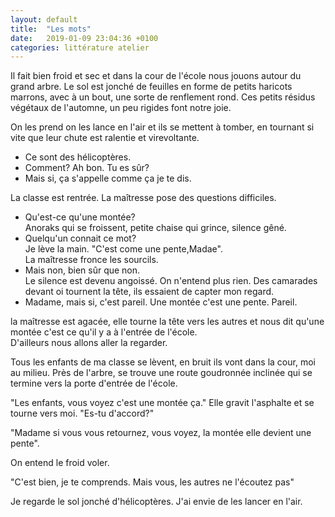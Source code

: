 ```yaml
---
layout: default
title:  "Les mots"
date:   2019-01-09 23:04:36 +0100
categories: littérature atelier
---
```

Il fait bien froid et sec et dans la cour de l'école nous jouons autour du grand arbre. Le sol est jonché de feuilles en forme de petits haricots marrons, avec à un bout, une sorte de renflement rond. Ces petits résidus végétaux de l'automne, un peu rigides font notre joie.

On les prend on les lance en l'air et ils se mettent à tomber, en tournant si vite que leur chute est ralentie et virevoltante.

- Ce sont des hélicoptères.
- Comment? Ah bon. Tu es sûr?
- Mais si, ça s'appelle comme ça je te dis.


La classe est rentrée. La maîtresse pose des questions difficiles.
- Qu'est-ce qu'une montée?  
Anoraks qui se froissent, petite chaise qui grince, silence gêné.  
- Quelqu'un connait ce mot?  
Je lève la main. "C'est come une pente,Madae".  
La maîtresse fronce les sourcils.  
- Mais non, bien sûr que non.  
Le silence est devenu angoissé. On n'entend plus rien. Des camarades devant oi tournent la tête, ils essaient de capter mon regard.  
- Madame, mais si, c'est pareil. Une montée c'est une pente. Pareil.

la maîtresse est agacée, elle tourne la tête vers les autres et nous dit qu'une montée c'est ce qu'il y a à l'entrée de l'école.  
D'ailleurs nous allons aller la regarder.

Tous les enfants de ma classe se lèvent, en bruit ils vont dans la cour, moi au milieu. Près de l'arbre, se trouve une route goudronnée inclinée qui se termine vers la porte d'entrée de l'école.

"Les enfants, vous voyez c'est une montée ça." Elle gravit l'asphalte et se tourne vers moi. "Es-tu d'accord?"

"Madame si vous vous retournez, vous voyez, la montée elle devient une pente".

On entend le froid voler.

"C'est bien, je te comprends. Mais vous, les autres ne l'écoutez pas"

Je regarde le sol jonché d'hélicoptères. J'ai envie de les lancer en l'air.




